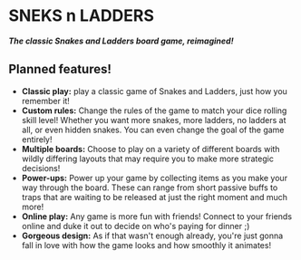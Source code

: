 # SNEKS n LADDERS
***The classic Snakes and Ladders board game, reimagined!***

## Planned features!
- **Classic play:** play a classic game of Snakes and Ladders, just how you remember it!
- **Custom rules:** Change the rules of the game to match your dice rolling skill level! Whether you want more snakes, more ladders, no ladders at all, or even hidden snakes. You can even change the goal of the game entirely!
- **Multiple boards:** Choose to play on a variety of different boards with wildly differing layouts that may require you to make more strategic decisions!
- **Power-ups:** Power up your game by collecting items as you make your way through the board. These can range from short passive buffs to traps that are waiting to be released at just the right moment and much more!
- **Online play:** Any game is more fun with friends! Connect to your friends online and duke it out to decide on who's paying for dinner ;)
- **Gorgeous design:** As if that wasn't enough already, you're just gonna fall in love with how the game looks and how smoothly it animates!
